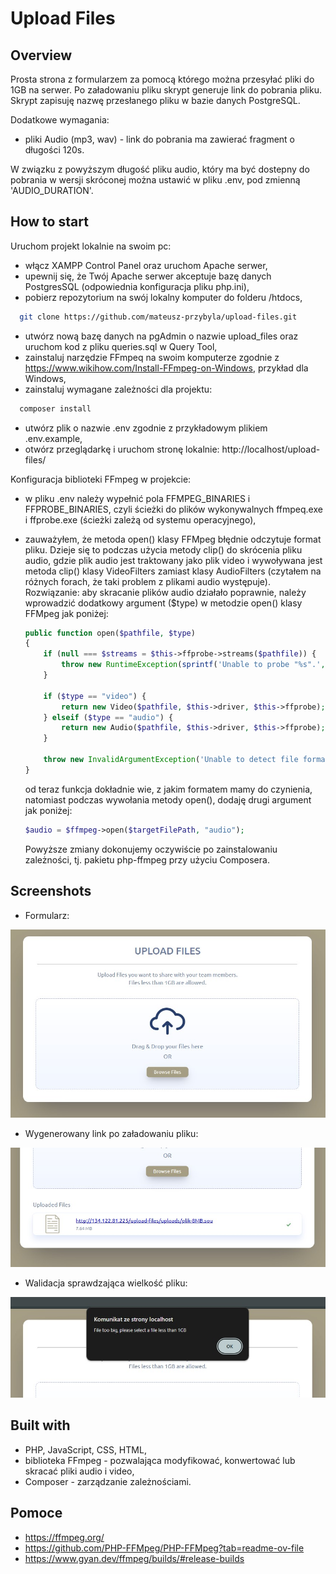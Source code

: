 # Upload Files

## Overview

Prosta strona z formularzem za pomocą którego można przesyłać pliki do 1GB na serwer.
Po załadowaniu pliku skrypt generuje link do pobrania pliku.
Skrypt zapisuję nazwę przesłanego pliku w bazie danych PostgreSQL.

Dodatkowe wymagania:

- pliki Audio (mp3, wav) - link do pobrania ma zawierać fragment o długości 120s.

W związku z powyższym długość pliku audio, który ma być dostepny do pobrania w wersji skróconej można ustawić w pliku .env, pod zmienną 'AUDIO_DURATION'.

## How to start

Uruchom projekt lokalnie na swoim pc:

- włącz XAMPP Control Panel oraz uruchom Apache serwer,
- upewnij się, że Twój Apache serwer akceptuje bazę danych PostgresSQL (odpowiednia konfiguracja pliku php.ini),
- pobierz repozytorium na swój lokalny komputer do folderu /htdocs,

```bash
  git clone https://github.com/mateusz-przybyla/upload-files.git
```

- utwórz nową bazę danych na pgAdmin o nazwie upload_files oraz uruchom kod z pliku queries.sql w Query Tool,
- zainstaluj narzędzie FFmpeq na swoim komputerze zgodnie z https://www.wikihow.com/Install-FFmpeg-on-Windows, przykład dla Windows,
- zainstaluj wymagane zależności dla projektu:

```bash
  composer install
```

- utwórz plik o nazwie .env zgodnie z przykładowym plikiem .env.example,
- otwórz przeglądarkę i uruchom stronę lokalnie: http://localhost/upload-files/

Konfiguracja biblioteki FFmpeg w projekcie:

- w pliku .env należy wypełnić pola FFMPEG_BINARIES i FFPROBE_BINARIES, czyli ścieżki do plików wykonywalnych ffmpeq.exe i ffprobe.exe (ścieżki zależą od systemu operacyjnego),
- zauważyłem, że metoda open() klasy FFMpeg błędnie odczytuje format pliku. Dzieje się to podczas użycia metody clip() do skrócenia pliku audio, gdzie plik audio jest traktowany jako plik video i wywoływana jest metoda clip() klasy VideoFilters zamiast klasy AudioFilters (czytałem na różnych forach, że taki problem z plikami audio występuje).\
  Rozwiązanie: aby skracanie plików audio działało poprawnie, należy wprowadzić dodatkowy argument ($type) w metodzie open() klasy FFMpeg jak poniżej:

  ```php
  public function open($pathfile, $type)
  {
      if (null === $streams = $this->ffprobe->streams($pathfile)) {
          throw new RuntimeException(sprintf('Unable to probe "%s".', $pathfile));
      }

      if ($type == "video") {
          return new Video($pathfile, $this->driver, $this->ffprobe);
      } elseif ($type == "audio") {
          return new Audio($pathfile, $this->driver, $this->ffprobe);
      }

      throw new InvalidArgumentException('Unable to detect file format, only audio and video supported');
  }
  ```

  od teraz funkcja dokładnie wie, z jakim formatem mamy do czynienia, natomiast podczas wywołania metody open(), dodaję drugi argument jak poniżej:

  ```php
  $audio = $ffmpeg->open($targetFilePath, "audio");
  ```

  Powyższe zmiany dokonujemy oczywiście po zainstalowaniu zależności, tj. pakietu php-ffmpeg przy użyciu Composera.

## Screenshots

- Formularz:

![](./readme/formularz.jpg)

- Wygenerowany link po załadowaniu pliku:

![](./readme/link.jpg)

- Walidacja sprawdzająca wielkość pliku:

![](./readme/walidacja.jpg)

## Built with

- PHP, JavaScript, CSS, HTML,
- biblioteka FFmpeg - pozwalająca modyfikować, konwertować lub skracać pliki audio i video,
- Composer - zarządzanie zależnościami.

## Pomoce

- https://ffmpeg.org/
- https://github.com/PHP-FFMpeg/PHP-FFMpeg?tab=readme-ov-file
- https://www.gyan.dev/ffmpeg/builds/#release-builds
